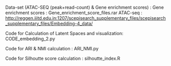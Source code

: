 Data-set (ATAC-SEQ (peak+read-count) & Gene enrichment scores) :
Gene enrichment scores : Gene_enrichment_score_files.rar
ATAC-seq : http://reggen.iiitd.edu.in:1207/scepisearch_supplementary_files/scepisearch_supplementary_files/Embedding-4_data/

Code for Calculation of Latent Spaces and visualization:
CODE_embedding_2.py

Code for ARI & NMI calculation :
ARI_NMI.py

Code for Silhoutte score calculation :
silhoutte_index.R
